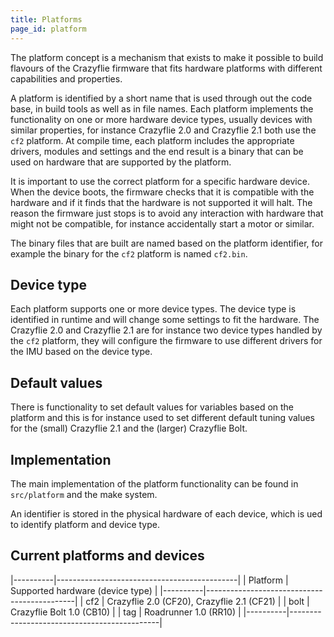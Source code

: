 ```yaml
---
title: Platforms
page_id: platform
---
```


The platform concept is a mechanism that exists to make it possible to build flavours of the Crazyflie
firmware that fits hardware platforms with different capabilities and properties.

A platform is identified by a short name that is used through out the code base, in build tools as well as in file names.
Each platform implements the functionality on one or more hardware device types, usually devices with similar properties,
for instance Crazyflie 2.0 and Crazyflie 2.1 both use the `cf2` platform. At compile time, each platform includes the
appropriate drivers, modules and settings and the end result is a binary that can be used on hardware that are
supported by the platform.

It is important to use the correct platform for a specific hardware device. When the device boots, the firmware checks
that it is compatible with the hardware and if it finds that the hardware is not supported it will halt. The reason
the firmware just stops is to avoid any interaction with hardware that might not be compatible, for instance
accidentally start a motor or similar.

The binary files that are built are named based on the platform identifier, for example the binary for the `cf2`
platform is named `cf2.bin`.

## Device type

Each platform supports one or more device types. The device type is identified in runtime and will change some settings
to fit the hardware. The Crazyflie 2.0 and Crazyflie 2.1 are for instance two device types handled by the `cf2` platform,
they will configure the firmware to use different drivers for the IMU based on the device type.

## Default values

There is functionality to set default values for variables based on the platform and this is for instance used to set
different default tuning values for the (small) Crazyflie 2.1 and the (larger) Crazyflie Bolt.

## Implementation

The main implementation of the platform functionality can be found in `src/platform` and the make system.

An identifier is stored in the physical hardware of each device, which is ued to identify platform and device type.

## Current platforms and devices

|----------|---------------------------------------------|
| Platform | Supported hardware (device type)            |
|----------|---------------------------------------------|
| cf2      | Crazyflie 2.0 (CF20), Crazyflie 2.1 (CF21) |
| bolt     | Crazyflie Bolt 1.0 (CB10)                   |
| tag      | Roadrunner 1.0 (RR10)                       |
|----------|---------------------------------------------|
